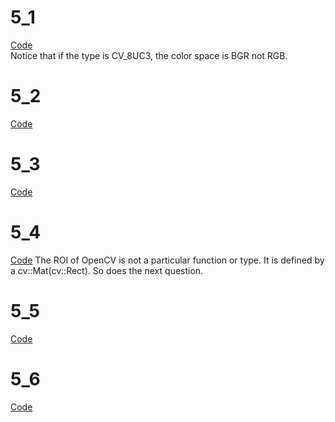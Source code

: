 # 5_1
[Code](./5_1)  
Notice that if the type is CV_8UC3, the color space is BGR not RGB.
#

# 5_2
[Code](./5_2)  
#

# 5_3
[Code](./5_3)  
#

# 5_4
[Code](./5_4)
The ROI of OpenCV is not a particular function or type. It is defined by a cv::Mat(cv::Rect). So does the next question.   
#

# 5_5
[Code](./5_5)  
#

# 5_6
[Code](./5_6)  
#